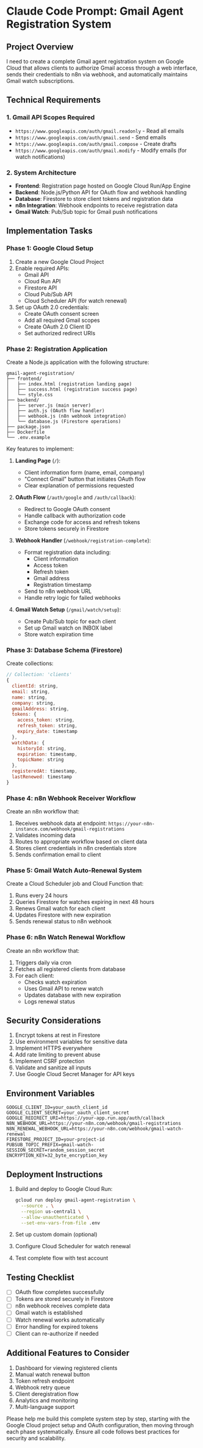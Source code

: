 # Claude Code Prompt: Gmail Agent Registration System

## Project Overview
I need to create a complete Gmail agent registration system on Google Cloud that allows clients to authorize Gmail access through a web interface, sends their credentials to n8n via webhook, and automatically maintains Gmail watch subscriptions.

## Technical Requirements

### 1. Gmail API Scopes Required
- `https://www.googleapis.com/auth/gmail.readonly` - Read all emails
- `https://www.googleapis.com/auth/gmail.send` - Send emails
- `https://www.googleapis.com/auth/gmail.compose` - Create drafts
- `https://www.googleapis.com/auth/gmail.modify` - Modify emails (for watch notifications)

### 2. System Architecture
- **Frontend**: Registration page hosted on Google Cloud Run/App Engine
- **Backend**: Node.js/Python API for OAuth flow and webhook handling
- **Database**: Firestore to store client tokens and registration data
- **n8n Integration**: Webhook endpoints to receive registration data
- **Gmail Watch**: Pub/Sub topic for Gmail push notifications

## Implementation Tasks

### Phase 1: Google Cloud Setup
1. Create a new Google Cloud Project
2. Enable required APIs:
   - Gmail API
   - Cloud Run API
   - Firestore API
   - Cloud Pub/Sub API
   - Cloud Scheduler API (for watch renewal)
3. Set up OAuth 2.0 credentials:
   - Create OAuth consent screen
   - Add all required Gmail scopes
   - Create OAuth 2.0 Client ID
   - Set authorized redirect URIs

### Phase 2: Registration Application
Create a Node.js application with the following structure:

```
gmail-agent-registration/
├── frontend/
│   ├── index.html (registration landing page)
│   ├── success.html (registration success page)
│   └── style.css
├── backend/
│   ├── server.js (main server)
│   ├── auth.js (OAuth flow handler)
│   ├── webhook.js (n8n webhook integration)
│   └── database.js (Firestore operations)
├── package.json
├── Dockerfile
└── .env.example
```

Key features to implement:
1. **Landing Page** (`/`):
   - Client information form (name, email, company)
   - "Connect Gmail" button that initiates OAuth flow
   - Clear explanation of permissions requested

2. **OAuth Flow** (`/auth/google` and `/auth/callback`):
   - Redirect to Google OAuth consent
   - Handle callback with authorization code
   - Exchange code for access and refresh tokens
   - Store tokens securely in Firestore

3. **Webhook Handler** (`/webhook/registration-complete`):
   - Format registration data including:
     - Client information
     - Access token
     - Refresh token
     - Gmail address
     - Registration timestamp
   - Send to n8n webhook URL
   - Handle retry logic for failed webhooks

4. **Gmail Watch Setup** (`/gmail/watch/setup`):
   - Create Pub/Sub topic for each client
   - Set up Gmail watch on INBOX label
   - Store watch expiration time

### Phase 3: Database Schema (Firestore)
Create collections:
```javascript
// Collection: 'clients'
{
  clientId: string,
  email: string,
  name: string,
  company: string,
  gmailAddress: string,
  tokens: {
    access_token: string,
    refresh_token: string,
    expiry_date: timestamp
  },
  watchData: {
    historyId: string,
    expiration: timestamp,
    topicName: string
  },
  registeredAt: timestamp,
  lastRenewed: timestamp
}
```

### Phase 4: n8n Webhook Receiver Workflow
Create an n8n workflow that:
1. Receives webhook data at endpoint: `https://your-n8n-instance.com/webhook/gmail-registrations`
2. Validates incoming data
3. Routes to appropriate workflow based on client data
4. Stores client credentials in n8n credentials store
5. Sends confirmation email to client

### Phase 5: Gmail Watch Auto-Renewal System
Create a Cloud Scheduler job and Cloud Function that:
1. Runs every 24 hours
2. Queries Firestore for watches expiring in next 48 hours
3. Renews Gmail watch for each client
4. Updates Firestore with new expiration
5. Sends renewal status to n8n webhook

### Phase 6: n8n Watch Renewal Workflow
Create an n8n workflow that:
1. Triggers daily via cron
2. Fetches all registered clients from database
3. For each client:
   - Checks watch expiration
   - Uses Gmail API to renew watch
   - Updates database with new expiration
   - Logs renewal status

## Security Considerations
1. Encrypt tokens at rest in Firestore
2. Use environment variables for sensitive data
3. Implement HTTPS everywhere
4. Add rate limiting to prevent abuse
5. Implement CSRF protection
6. Validate and sanitize all inputs
7. Use Google Cloud Secret Manager for API keys

## Environment Variables
```env
GOOGLE_CLIENT_ID=your_oauth_client_id
GOOGLE_CLIENT_SECRET=your_oauth_client_secret
GOOGLE_REDIRECT_URI=https://your-app.run.app/auth/callback
N8N_WEBHOOK_URL=https://your-n8n.com/webhook/gmail-registrations
N8N_RENEWAL_WEBHOOK_URL=https://your-n8n.com/webhook/gmail-watch-renewal
FIRESTORE_PROJECT_ID=your-project-id
PUBSUB_TOPIC_PREFIX=gmail-watch-
SESSION_SECRET=random_session_secret
ENCRYPTION_KEY=32_byte_encryption_key
```

## Deployment Instructions
1. Build and deploy to Google Cloud Run:
   ```bash
   gcloud run deploy gmail-agent-registration \
     --source . \
     --region us-central1 \
     --allow-unauthenticated \
     --set-env-vars-from-file .env
   ```

2. Set up custom domain (optional)
3. Configure Cloud Scheduler for watch renewal
4. Test complete flow with test account

## Testing Checklist
- [ ] OAuth flow completes successfully
- [ ] Tokens are stored securely in Firestore
- [ ] n8n webhook receives complete data
- [ ] Gmail watch is established
- [ ] Watch renewal works automatically
- [ ] Error handling for expired tokens
- [ ] Client can re-authorize if needed

## Additional Features to Consider
1. Dashboard for viewing registered clients
2. Manual watch renewal button
3. Token refresh endpoint
4. Webhook retry queue
5. Client deregistration flow
6. Analytics and monitoring
7. Multi-language support

Please help me build this complete system step by step, starting with the Google Cloud project setup and OAuth configuration, then moving through each phase systematically. Ensure all code follows best practices for security and scalability.